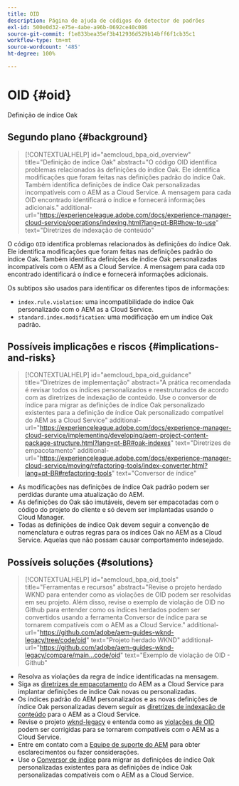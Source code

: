 ```yaml
---
title: OID
description: Página de ajuda de códigos do detector de padrões
exl-id: 500e0d32-e75e-4abe-a96b-0692ce40c086
source-git-commit: f1e833bea35ef3b412936d529b14bff6f1cb35c1
workflow-type: tm+mt
source-wordcount: '485'
ht-degree: 100%

---
```


# OID {#oid}

Definição de índice Oak

## Segundo plano {#background}

>[!CONTEXTUALHELP]
>id="aemcloud_bpa_oid_overview"
>title="Definição de índice Oak"
>abstract="O código OID identifica problemas relacionados às definições do índice Oak. Ele identifica modificações que foram feitas nas definições padrão do índice Oak. Também identifica definições de índice Oak personalizadas incompatíveis com o AEM as a Cloud Service. A mensagem para cada OID encontrado identificará o índice e fornecerá informações adicionais."
>additional-url="https://experienceleague.adobe.com/docs/experience-manager-cloud-service/operations/indexing.html?lang=pt-BR#how-to-use" text="Diretrizes de indexação de conteúdo"

O código `OID` identifica problemas relacionados às definições do índice Oak. Ele identifica modificações que foram feitas nas definições padrão do índice Oak. Também identifica definições de índice Oak personalizadas incompatíveis com o AEM as a Cloud Service. A mensagem para cada `OID` encontrado identificará o índice e fornecerá informações adicionais.

Os subtipos são usados para identificar os diferentes tipos de informações:

* `index.rule.violation`: uma incompatibilidade do índice Oak personalizado com o AEM as a Cloud Service.
* `standard.index.modification`: uma modificação em um índice Oak padrão.

## Possíveis implicações e riscos {#implications-and-risks}

>[!CONTEXTUALHELP]
>id="aemcloud_bpa_oid_guidance"
>title="Diretrizes de implementação"
>abstract="A prática recomendada é revisar todos os índices personalizados e reestruturados de acordo com as diretrizes de indexação de conteúdo. Use o conversor de índice para migrar as definições de índice Oak personalizado existentes para a definição de índice Oak personalizado compatível do AEM as a Cloud Service"
>additional-url="https://experienceleague.adobe.com/docs/experience-manager-cloud-service/implementing/developing/aem-project-content-package-structure.html?lang=pt-BR#oak-indexes" text="Diretrizes de empacotamento"
>additional-url="https://experienceleague.adobe.com/docs/experience-manager-cloud-service/moving/refactoring-tools/index-converter.html?lang=pt-BR#refactoring-tools" text="Conversor de índice"

* As modificações nas definições de índice Oak padrão podem ser perdidas durante uma atualização do AEM.
* As definições do Oak são imutáveis, devem ser empacotadas com o código do projeto do cliente e só devem ser implantadas usando o Cloud Manager.
* Todas as definições de índice Oak devem seguir a convenção de nomenclatura e outras regras para os índices Oak no AEM as a Cloud Service. Aquelas que não possam causar comportamento indesejado.

## Possíveis soluções {#solutions}

>[!CONTEXTUALHELP]
>id="aemcloud_bpa_oid_tools"
>title="Ferramentas e recursos"
>abstract="Revise o projeto herdado WKND para entender como as violações de OID podem ser resolvidas em seu projeto. Além disso, revise o exemplo de violação de OID no Github para entender como os índices herdados podem ser convertidos usando a ferramenta Conversor de índice para se tornarem compatíveis com o AEM as a Cloud Service."
>additional-url="https://github.com/adobe/aem-guides-wknd-legacy/tree/code/oid" text="Projeto herdado WKND"
>additional-url="https://github.com/adobe/aem-guides-wknd-legacy/compare/main...code/oid" text="Exemplo de violação de OID - Github"

* Resolva as violações da regra de índice identificadas na mensagem.
* Siga as [diretrizes de empacotamento](https://experienceleague.adobe.com/docs/experience-manager-cloud-service/implementing/developing/aem-project-content-package-structure.html?lang=pt-BR) do AEM as a Cloud Service para implantar definições de índice Oak novas ou personalizadas.
* Os índices padrão do AEM personalizados e as novas definições de índice Oak personalizadas devem seguir as [diretrizes de indexação de conteúdo](https://experienceleague.adobe.com/docs/experience-manager-cloud-service/operations/indexing.html?lang=pt-BR#preparing-the-new-index-definition) para o AEM as a Cloud Service.
* Revise o projeto [wknd-legacy](https://github.com/adobe/aem-guides-wknd-legacy/tree/code/oid) e entenda como as [violações de OID](https://github.com/adobe/aem-guides-wknd-legacy/compare/main...code/oid) podem ser corrigidas para se tornarem compatíveis com o AEM as a Cloud Service.
* Entre em contato com a [Equipe de suporte do AEM](https://helpx.adobe.com/br/enterprise/using/support-for-experience-cloud.html) para obter esclarecimentos ou fazer considerações.
* Use o [Conversor de índice](https://experienceleague.adobe.com/docs/experience-manager-cloud-service/moving/refactoring-tools/index-converter.html?lang=pt-BR#refactoring-tools) para migrar as definições de índice Oak personalizadas existentes para as definições de índice Oak personalizadas compatíveis com o AEM as a Cloud Service.
